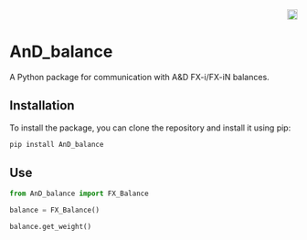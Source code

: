 <div align="right">
    <a href="https://badge.fury.io/py/AnD_balance"><img src="https://badge.fury.io/py/AnD_balance.svg" alt="PyPI version" height="18"></a>
</div>

# AnD_balance

A Python package for communication with A&D FX-i/FX-iN balances.

## Installation

To install the package, you can clone the repository and install it using pip:

```bash
pip install AnD_balance
```

## Use

```python
from AnD_balance import FX_Balance

balance = FX_Balance()

balance.get_weight()
```
